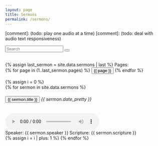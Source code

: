 ```yaml
---
layout: page
title: Sermons
permalink: /sermons/
---
```

[comment]: (todo: play one audio at a time)
[comment]: (todo: deal with audio text responsiveness)
<div class="container">
    <div class="row">
        <div class="col-md-12 col-lg-12">
            <form class="justify-content-center" id='search-form'>
                <div class="input-group">
                    <input type="text" class="form-control" id="search-box" placeholder="Search" aria-label="Search" aria-describedby="search-button">
                    <button class="btn btn-outline-secondary" type="button" id="search-button"><i class="fa fa-search"></i></button>
                    <!-- prpobably work on the search button -->
                </div>
            </form>
        </div>
    </div>
    <br>
    <div class="row">
        <!-- pagination buttons -->
        <!-- todo: make the pagination buttons responsive -->
        <div class="page-buttons col-md-12 col-lg-12 text-center">
            {% assign last_sermon = site.data.sermons | last %}
            Pages: <br> 
            {% for page in (1..last_sermon.pages) %}
                <button class="btn btn-outline-secondary" type="button" id="{{ page }}">{{ page }}</button>  
            {% endfor %}
        </div>
    </div>
    <br>
    <div class="row">
        <div class="col-md-12 col-lg-12">
            <!-- accordion -->
            {% assign i = 0 %}
            <div class="accordion" id="sermon-accordion">
                {% for sermon in site.data.sermons %}
                    <div class="card">
                        <div class="card-header bg-light" id="heading-{{ i }}">
                            <h6 class="mb-0">
                                <button class="btn btn-outline-light text-dark btn-link" type="button" data-toggle="collapse" data-target="#collapse-{{ i }}" aria-expanded="true" aria-controls="collapse-{{ i }}">
                                    {{ sermon.title }}
                                </button>
                                <span class="float-right mt-2"> {{ sermon.date_pretty }} </span>
                            </h6>
                        </div>
                        <div id="collapse-{{ i }}" class="collapse" aria-labelledby="heading-{{ i }}" data-parent="#sermon-accordion">
                            <div class="card-body mb-3 mt-2">
                                <audio src={% if sermon.raw_path %}"{{ sermon.path }}" {% else %} "{{ sermon.path | prepend: "/" | escape }}" {% endif %} class="mb-3" controls></audio><br>
                                <span class="sermon-speaker float-left ml-2">Speaker: {{ sermon.speaker }} </span>
                                <span class="sermon-scripture float-right mr-2">Scripture: {{ sermon.scripture }} </span>
                            </div>
                        </div>
                    </div>
                {% assign i = i | plus: 1 %}
                {% endfor %}
            </div>
        </div>
    </div>
</div>